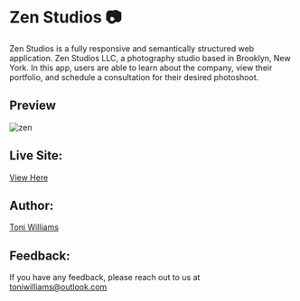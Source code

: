 # Zen Studios 📷 


Zen Studios is a fully responsive and semantically structured web application. Zen Studios LLC, a photography studio based in Brooklyn, New York. In this app, users are able to learn about the company, view their portfolio, and schedule a consultation for their desired photoshoot.

## Preview
![zen](https://user-images.githubusercontent.com/100317017/180869418-a29093f0-c45f-42d4-b44b-6029f02cb01f.jpg)

## Live Site:
[View Here](https://thezenstudio.netlify.app/)
 

## Author:
[Toni Williams](https://toniwilliams.netlify.app)

## Feedback:

If you have any feedback, please reach out to us at toniwilliams@outlook.com
